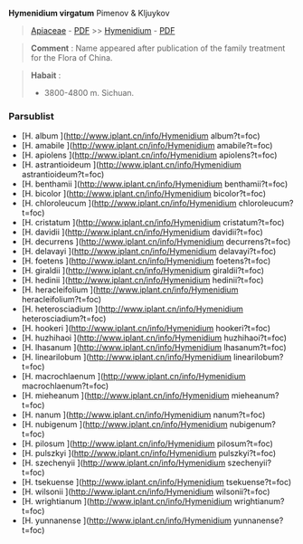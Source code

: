 **Hymenidium virgatum** Pimenov & Kljuykov

> [Apiaceae](http://www.iplant.cn/info/Apiaceae?t=foc) - [PDF](http://www.iplant.cn/foc/pdf/Apiaceae.pdf) >> [Hymenidium](http://www.iplant.cn/info/Hymenidium?t=foc) - [PDF](http://www.iplant.cn/foc/pdf/Hymenidium.pdf)


> **Comment** : 
> Name appeared after publication of the family treatment for the Flora of China.


> **Habait** : 
>* 3800-4800 m. Sichuan.

### Parsublist

* [H.  album  ](http://www.iplant.cn/info/Hymenidium album?t=foc)
* [H.  amabile  ](http://www.iplant.cn/info/Hymenidium amabile?t=foc)
* [H.  apiolens  ](http://www.iplant.cn/info/Hymenidium apiolens?t=foc)
* [H.  astrantioideum  ](http://www.iplant.cn/info/Hymenidium astrantioideum?t=foc)
* [H.  benthamii  ](http://www.iplant.cn/info/Hymenidium benthamii?t=foc)
* [H.  bicolor  ](http://www.iplant.cn/info/Hymenidium bicolor?t=foc)
* [H.  chloroleucum  ](http://www.iplant.cn/info/Hymenidium chloroleucum?t=foc)
* [H.  cristatum  ](http://www.iplant.cn/info/Hymenidium cristatum?t=foc)
* [H.  davidii  ](http://www.iplant.cn/info/Hymenidium davidii?t=foc)
* [H.  decurrens  ](http://www.iplant.cn/info/Hymenidium decurrens?t=foc)
* [H.  delavayi  ](http://www.iplant.cn/info/Hymenidium delavayi?t=foc)
* [H.  foetens  ](http://www.iplant.cn/info/Hymenidium foetens?t=foc)
* [H.  giraldii  ](http://www.iplant.cn/info/Hymenidium giraldii?t=foc)
* [H.  hedinii  ](http://www.iplant.cn/info/Hymenidium hedinii?t=foc)
* [H.  heracleifolium  ](http://www.iplant.cn/info/Hymenidium heracleifolium?t=foc)
* [H.  heterosciadium  ](http://www.iplant.cn/info/Hymenidium heterosciadium?t=foc)
* [H.  hookeri  ](http://www.iplant.cn/info/Hymenidium hookeri?t=foc)
* [H.  huzhihaoi  ](http://www.iplant.cn/info/Hymenidium huzhihaoi?t=foc)
* [H.  lhasanum  ](http://www.iplant.cn/info/Hymenidium lhasanum?t=foc)
* [H.  linearilobum  ](http://www.iplant.cn/info/Hymenidium linearilobum?t=foc)
* [H.  macrochlaenum  ](http://www.iplant.cn/info/Hymenidium macrochlaenum?t=foc)
* [H.  mieheanum  ](http://www.iplant.cn/info/Hymenidium mieheanum?t=foc)
* [H.  nanum  ](http://www.iplant.cn/info/Hymenidium nanum?t=foc)
* [H.  nubigenum  ](http://www.iplant.cn/info/Hymenidium nubigenum?t=foc)
* [H.  pilosum  ](http://www.iplant.cn/info/Hymenidium pilosum?t=foc)
* [H.  pulszkyi  ](http://www.iplant.cn/info/Hymenidium pulszkyi?t=foc)
* [H.  szechenyii  ](http://www.iplant.cn/info/Hymenidium szechenyii?t=foc)
* [H.  tsekuense  ](http://www.iplant.cn/info/Hymenidium tsekuense?t=foc)
* [H.  wilsonii  ](http://www.iplant.cn/info/Hymenidium wilsonii?t=foc)
* [H.  wrightianum  ](http://www.iplant.cn/info/Hymenidium wrightianum?t=foc)
* [H.  yunnanense  ](http://www.iplant.cn/info/Hymenidium yunnanense?t=foc)
